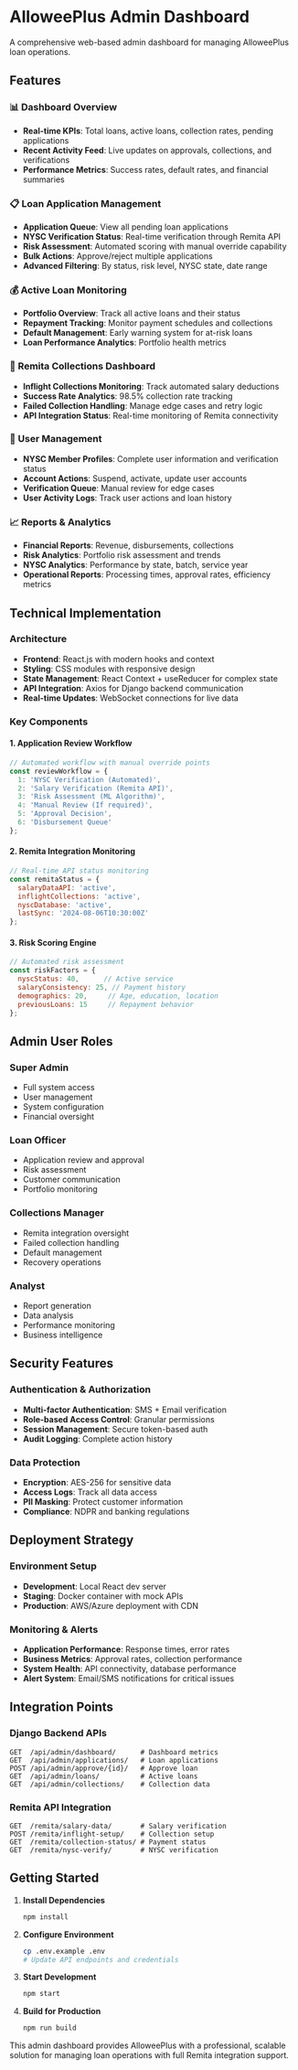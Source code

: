 # AlloweePlus Admin Dashboard

A comprehensive web-based admin dashboard for managing AlloweePlus loan operations.

## Features

### 📊 Dashboard Overview
- **Real-time KPIs**: Total loans, active loans, collection rates, pending applications
- **Recent Activity Feed**: Live updates on approvals, collections, and verifications
- **Performance Metrics**: Success rates, default rates, and financial summaries

### 📋 Loan Application Management
- **Application Queue**: View all pending loan applications
- **NYSC Verification Status**: Real-time verification through Remita API
- **Risk Assessment**: Automated scoring with manual override capability
- **Bulk Actions**: Approve/reject multiple applications
- **Advanced Filtering**: By status, risk level, NYSC state, date range

### 💰 Active Loan Monitoring
- **Portfolio Overview**: Track all active loans and their status
- **Repayment Tracking**: Monitor payment schedules and collections
- **Default Management**: Early warning system for at-risk loans
- **Loan Performance Analytics**: Portfolio health metrics

### 🔄 Remita Collections Dashboard
- **Inflight Collections Monitoring**: Track automated salary deductions
- **Success Rate Analytics**: 98.5% collection rate tracking
- **Failed Collection Handling**: Manage edge cases and retry logic
- **API Integration Status**: Real-time monitoring of Remita connectivity

### 👥 User Management
- **NYSC Member Profiles**: Complete user information and verification status
- **Account Actions**: Suspend, activate, update user accounts
- **Verification Queue**: Manual review for edge cases
- **User Activity Logs**: Track user actions and loan history

### 📈 Reports & Analytics
- **Financial Reports**: Revenue, disbursements, collections
- **Risk Analytics**: Portfolio risk assessment and trends
- **NYSC Analytics**: Performance by state, batch, service year
- **Operational Reports**: Processing times, approval rates, efficiency metrics

## Technical Implementation

### Architecture
- **Frontend**: React.js with modern hooks and context
- **Styling**: CSS modules with responsive design
- **State Management**: React Context + useReducer for complex state
- **API Integration**: Axios for Django backend communication
- **Real-time Updates**: WebSocket connections for live data

### Key Components

#### 1. Application Review Workflow
```javascript
// Automated workflow with manual override points
const reviewWorkflow = {
  1: 'NYSC Verification (Automated)',
  2: 'Salary Verification (Remita API)',
  3: 'Risk Assessment (ML Algorithm)',
  4: 'Manual Review (If required)',
  5: 'Approval Decision',
  6: 'Disbursement Queue'
};
```

#### 2. Remita Integration Monitoring
```javascript
// Real-time API status monitoring
const remitaStatus = {
  salaryDataAPI: 'active',
  inflightCollections: 'active',
  nyscDatabase: 'active',
  lastSync: '2024-08-06T10:30:00Z'
};
```

#### 3. Risk Scoring Engine
```javascript
// Automated risk assessment
const riskFactors = {
  nyscStatus: 40,      // Active service
  salaryConsistency: 25, // Payment history
  demographics: 20,     // Age, education, location
  previousLoans: 15     // Repayment behavior
};
```

## Admin User Roles

### Super Admin
- Full system access
- User management
- System configuration
- Financial oversight

### Loan Officer
- Application review and approval
- Risk assessment
- Customer communication
- Portfolio monitoring

### Collections Manager
- Remita integration oversight
- Failed collection handling
- Default management
- Recovery operations

### Analyst
- Report generation
- Data analysis
- Performance monitoring
- Business intelligence

## Security Features

### Authentication & Authorization
- **Multi-factor Authentication**: SMS + Email verification
- **Role-based Access Control**: Granular permissions
- **Session Management**: Secure token-based auth
- **Audit Logging**: Complete action history

### Data Protection
- **Encryption**: AES-256 for sensitive data
- **Access Logs**: Track all data access
- **PII Masking**: Protect customer information
- **Compliance**: NDPR and banking regulations

## Deployment Strategy

### Environment Setup
- **Development**: Local React dev server
- **Staging**: Docker container with mock APIs
- **Production**: AWS/Azure deployment with CDN

### Monitoring & Alerts
- **Application Performance**: Response times, error rates
- **Business Metrics**: Approval rates, collection performance
- **System Health**: API connectivity, database performance
- **Alert System**: Email/SMS notifications for critical issues

## Integration Points

### Django Backend APIs
```
GET  /api/admin/dashboard/      # Dashboard metrics
GET  /api/admin/applications/   # Loan applications
POST /api/admin/approve/{id}/   # Approve loan
GET  /api/admin/loans/          # Active loans
GET  /api/admin/collections/    # Collection data
```

### Remita API Integration
```
GET  /remita/salary-data/       # Salary verification
POST /remita/inflight-setup/    # Collection setup
GET  /remita/collection-status/ # Payment status
GET  /remita/nysc-verify/       # NYSC verification
```

## Getting Started

1. **Install Dependencies**
   ```bash
   npm install
   ```

2. **Configure Environment**
   ```bash
   cp .env.example .env
   # Update API endpoints and credentials
   ```

3. **Start Development**
   ```bash
   npm start
   ```

4. **Build for Production**
   ```bash
   npm run build
   ```

This admin dashboard provides AlloweePlus with a professional, scalable solution for managing loan operations with full Remita integration support.
